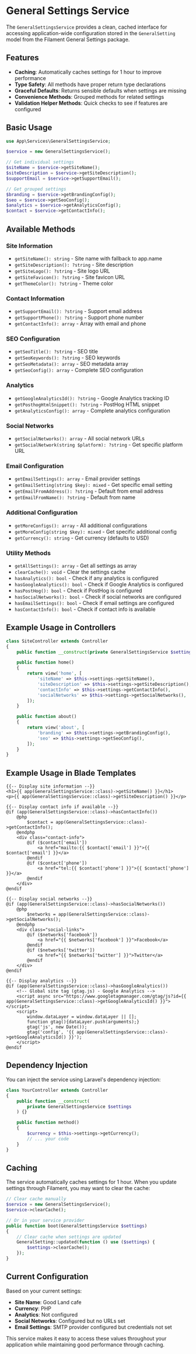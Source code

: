 # General Settings Service

The `GeneralSettingsService` provides a clean, cached interface for accessing application-wide configuration stored in the `GeneralSetting` model from the Filament General Settings package.

## Features

- **Caching**: Automatically caches settings for 1 hour to improve performance
- **Type Safety**: All methods have proper return type declarations
- **Graceful Defaults**: Returns sensible defaults when settings are missing
- **Convenience Methods**: Grouped methods for related settings
- **Validation Helper Methods**: Quick checks to see if features are configured

## Basic Usage

```php
use App\Services\GeneralSettingsService;

$service = new GeneralSettingsService();

// Get individual settings
$siteName = $service->getSiteName();
$siteDescription = $service->getSiteDescription();
$supportEmail = $service->getSupportEmail();

// Get grouped settings
$branding = $service->getBrandingConfig();
$seo = $service->getSeoConfig();
$analytics = $service->getAnalyticsConfig();
$contact = $service->getContactInfo();
```

## Available Methods

### Site Information
- `getSiteName(): string` - Site name with fallback to app.name
- `getSiteDescription(): ?string` - Site description
- `getSiteLogo(): ?string` - Site logo URL
- `getSiteFavicon(): ?string` - Site favicon URL
- `getThemeColor(): ?string` - Theme color

### Contact Information
- `getSupportEmail(): ?string` - Support email address
- `getSupportPhone(): ?string` - Support phone number
- `getContactInfo(): array` - Array with email and phone

### SEO Configuration
- `getSeoTitle(): ?string` - SEO title
- `getSeoKeywords(): ?string` - SEO keywords
- `getSeoMetadata(): array` - SEO metadata array
- `getSeoConfig(): array` - Complete SEO configuration

### Analytics
- `getGoogleAnalyticsId(): ?string` - Google Analytics tracking ID
- `getPosthogHtmlSnippet(): ?string` - PostHog HTML snippet
- `getAnalyticsConfig(): array` - Complete analytics configuration

### Social Networks
- `getSocialNetworks(): array` - All social network URLs
- `getSocialNetwork(string $platform): ?string` - Get specific platform URL

### Email Configuration
- `getEmailSettings(): array` - Email provider settings
- `getEmailSetting(string $key): mixed` - Get specific email setting
- `getEmailFromAddress(): ?string` - Default from email address
- `getEmailFromName(): ?string` - Default from name

### Additional Configuration
- `getMoreConfigs(): array` - All additional configurations
- `getMoreConfig(string $key): mixed` - Get specific additional config
- `getCurrency(): string` - Get currency (defaults to USD)

### Utility Methods
- `getAllSettings(): array` - Get all settings as array
- `clearCache(): void` - Clear the settings cache
- `hasAnalytics(): bool` - Check if any analytics is configured
- `hasGoogleAnalytics(): bool` - Check if Google Analytics is configured
- `hasPostHog(): bool` - Check if PostHog is configured
- `hasSocialNetworks(): bool` - Check if social networks are configured
- `hasEmailSettings(): bool` - Check if email settings are configured
- `hasContactInfo(): bool` - Check if contact info is available

## Example Usage in Controllers

```php
class SiteController extends Controller
{
    public function __construct(private GeneralSettingsService $settings) {}

    public function home()
    {
        return view('home', [
            'siteName' => $this->settings->getSiteName(),
            'siteDescription' => $this->settings->getSiteDescription(),
            'contactInfo' => $this->settings->getContactInfo(),
            'socialNetworks' => $this->settings->getSocialNetworks(),
        ]);
    }

    public function about()
    {
        return view('about', [
            'branding' => $this->settings->getBrandingConfig(),
            'seo' => $this->settings->getSeoConfig(),
        ]);
    }
}
```

## Example Usage in Blade Templates

```blade
{{-- Display site information --}}
<h1>{{ app(GeneralSettingsService::class)->getSiteName() }}</h1>
<p>{{ app(GeneralSettingsService::class)->getSiteDescription() }}</p>

{{-- Display contact info if available --}}
@if (app(GeneralSettingsService::class)->hasContactInfo())
    @php
        $contact = app(GeneralSettingsService::class)->getContactInfo();
    @endphp
    <div class="contact-info">
        @if ($contact['email'])
            <a href="mailto:{{ $contact['email'] }}">{{ $contact['email'] }}</a>
        @endif
        @if ($contact['phone'])
            <a href="tel:{{ $contact['phone'] }}">{{ $contact['phone'] }}</a>
        @endif
    </div>
@endif

{{-- Display social networks --}}
@if (app(GeneralSettingsService::class)->hasSocialNetworks())
    @php
        $networks = app(GeneralSettingsService::class)->getSocialNetworks();
    @endphp
    <div class="social-links">
        @if ($networks['facebook'])
            <a href="{{ $networks['facebook'] }}">Facebook</a>
        @endif
        @if ($networks['twitter'])
            <a href="{{ $networks['twitter'] }}">Twitter</a>
        @endif
    </div>
@endif

{{-- Display analytics --}}
@if (app(GeneralSettingsService::class)->hasGoogleAnalytics())
    <!-- Global site tag (gtag.js) - Google Analytics -->
    <script async src="https://www.googletagmanager.com/gtag/js?id={{ app(GeneralSettingsService::class)->getGoogleAnalyticsId() }}"></script>
    <script>
        window.dataLayer = window.dataLayer || [];
        function gtag(){dataLayer.push(arguments);}
        gtag('js', new Date());
        gtag('config', '{{ app(GeneralSettingsService::class)->getGoogleAnalyticsId() }}');
    </script>
@endif
```

## Dependency Injection

You can inject the service using Laravel's dependency injection:

```php
class YourController extends Controller
{
    public function __construct(
        private GeneralSettingsService $settings
    ) {}

    public function method()
    {
        $currency = $this->settings->getCurrency();
        // ... your code
    }
}
```

## Caching

The service automatically caches settings for 1 hour. When you update settings through Filament, you may want to clear the cache:

```php
// Clear cache manually
$service = new GeneralSettingsService();
$service->clearCache();

// Or in your service provider
public function boot(GeneralSettingsService $settings)
{
    // Clear cache when settings are updated
    GeneralSetting::updated(function () use ($settings) {
        $settings->clearCache();
    });
}
```

## Current Configuration

Based on your current settings:

- **Site Name**: Good Land cafe
- **Currency**: PHP
- **Analytics**: Not configured
- **Social Networks**: Configured but no URLs set
- **Email Settings**: SMTP provider configured but credentials not set

This service makes it easy to access these values throughout your application while maintaining good performance through caching.